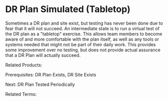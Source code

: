 # DR Plan Simulated (Tabletop)

Sometimes a DR plan and site exist, but testing has never been done due to fear that it will not succeed.  An intermediate state is to run a virtual test of the DR plan as a "tabletop" exercise.  This allows team members to become aware of and more comfortable with the plan itself, as well as any tools or systems needed that might not be part of their daily work.  This provides some improvement over no testing, but does not provide actual assurance that a DR Plan will actually succeed.

Related Products:

Prerequisites: DR Plan Exists, DR Site Exists

Next: DR Plan Tested Periodically

Related Terms:
